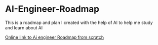 # AI-Engineer-Roadmap
This is a roadmap and plan I created with the help of AI to help me study and learn about AI

[Online link to Ai engineer Roadmap from scratch](https://firedmosquito831.github.io/AI-Engineer-Roadmap/)

